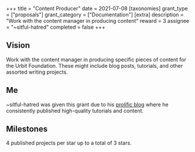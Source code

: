+++
title = "Content Producer"
date = 2021-07-08
[taxonomies]
grant_type = ["proposals"]
grant_category = ["Documentation"]
[extra]
description = "Work with the content manager in producing content"
reward = 3
assignee = "~sitful-hatred"
completed = false
+++

## Vision

Work with the content manager in producing specific pieces of content for the Urbit Foundation. These might include blog posts, tutorials, and other assorted writing projects.


## Me 

~sitful-hatred was given this grant due to his [prolific blog](https://subject.network/posts/) where he consistently published high-quality tutorials and content.


## Milestones

4 published projects per star up to a total of 3 stars.